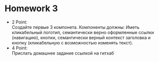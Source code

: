 <h1>
    Homework 3<br>
</h1>

<ul>

<li>
2 Point:
<br/>
Создайте первые 3 компонета. Компоненты должны: Иметь кликабельный логотип,
семантически верно оформленные ссылки (навигацию), кнопки,
семантически верный контекст заголовка и кнопку (кликабельную с возможностью изменять текст).
</li>
<li>
4 Point:
<br/>
Прислать домашнее задание ссылкой на гитхаб
</li>
</ul>